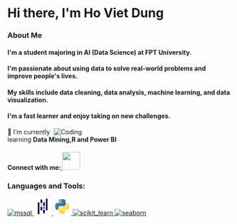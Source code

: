 <h1>Hi there, I'm Ho Viet Dung</h1>

<h3>About Me</h3>
<h4>I'm a student majoring in AI (Data Science) at FPT University.</h4>
<h4>I'm passionate about using data to solve real-world problems and improve people's lives.</h4>
<h4>My skills include data cleaning, data analysis, machine learning, and data visualization.</h4>
<h4>I'm a fast learner and enjoy taking on new challenges.</h4>
<img align="right" alt="Coding" width="400" src="https://raw.githubusercontent.com/TheDudeThatCode/TheDudeThatCode/master/Assets/Developer.gif"> </img>

🌱 I’m currently learning **Data Mining,R and Power BI**

<h4 align="left">Connect with me:<a href="https://www.facebook.com/profile.php?id=100018080626611" target="_blank" rel="noreferrer"> <img src="https://www.google.com.vn/url?sa=i&url=https%3A%2F%2Fcommons.wikimedia.org%2Fwiki%2FFile%3A2021_Facebook_icon.svg&psig=AOvVaw21ySb-zt3qZtnlqE7WGPYB&ust=1681044777474000&source=images&cd=vfe&ved=0CBEQjRxqFwoTCNCUrfepmv4CFQAAAAAdAAAAABAE" width="40" height="40"/> </a></h4>
<p align="left">
</p>

<h3 align="left">Languages and Tools:</h3>
<p align="left"> <a href="https://www.microsoft.com/en-us/sql-server" target="_blank" rel="noreferrer"> <img src="https://www.svgrepo.com/show/303229/microsoft-sql-server-logo.svg" alt="mssql" width="40" height="40"/> </a> <a href="https://pandas.pydata.org/" target="_blank" rel="noreferrer"> <img src="https://raw.githubusercontent.com/devicons/devicon/2ae2a900d2f041da66e950e4d48052658d850630/icons/pandas/pandas-original.svg" alt="pandas" width="40" height="40"/> </a> <a href="https://www.python.org" target="_blank" rel="noreferrer"> <img src="https://raw.githubusercontent.com/devicons/devicon/master/icons/python/python-original.svg" alt="python" width="40" height="40"/> </a> <a href="https://scikit-learn.org/" target="_blank" rel="noreferrer"> <img src="https://upload.wikimedia.org/wikipedia/commons/0/05/Scikit_learn_logo_small.svg" alt="scikit_learn" width="40" height="40"/> </a> <a href="https://seaborn.pydata.org/" target="_blank" rel="noreferrer"> <img src="https://seaborn.pydata.org/_images/logo-mark-lightbg.svg" alt="seaborn" width="40" height="40"/> </a> </p>


